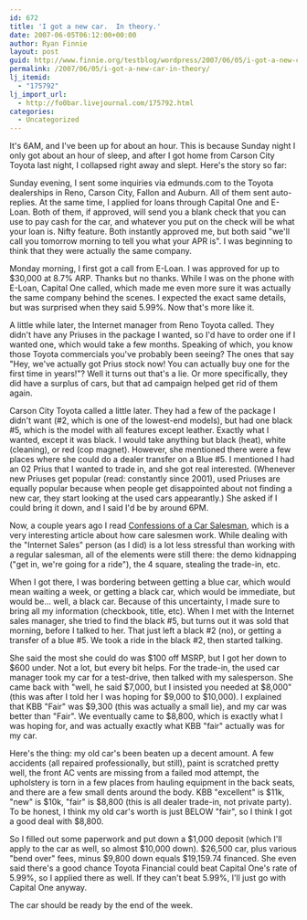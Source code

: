 ```yaml
---
id: 672
title: 'I got a new car.  In theory.'
date: 2007-06-05T06:12:00+00:00
author: Ryan Finnie
layout: post
guid: http://www.finnie.org/testblog/wordpress/2007/06/05/i-got-a-new-car-in-theory/
permalink: /2007/06/05/i-got-a-new-car-in-theory/
lj_itemid:
  - "175792"
lj_import_url:
  - http://fo0bar.livejournal.com/175792.html
categories:
  - Uncategorized
---
```

It's 6AM, and I've been up for about an hour. This is because Sunday night I only got about an hour of sleep, and after I got home from Carson City Toyota last night, I collapsed right away and slept. Here's the story so far:

Sunday evening, I sent some inquiries via edmunds.com to the Toyota dealerships in Reno, Carson City, Fallon and Auburn. All of them sent auto-replies. At the same time, I applied for loans through Capital One and E-Loan. Both of them, if approved, will send you a blank check that you can use to pay cash for the car, and whatever you put on the check will be what your loan is. Nifty feature. Both instantly approved me, but both said "we'll call you tomorrow morning to tell you what your APR is". I was beginning to think that they were actually the same company.

Monday morning, I first got a call from E-Loan. I was approved for up to $30,000 at 8.7% ARP. Thanks but no thanks. While I was on the phone with E-Loan, Capital One called, which made me even more sure it was actually the same company behind the scenes. I expected the exact same details, but was surprised when they said 5.99%. Now that's more like it.

A little while later, the Internet manager from Reno Toyota called. They didn't have any Priuses in the package I wanted, so I'd have to order one if I wanted one, which would take a few months. Speaking of which, you know those Toyota commercials you've probably been seeing? The ones that say "Hey, we've actually got Prius stock now! You can actually buy one for the first time in years!"? Well it turns out that's a lie. Or more specifically, they did have a surplus of cars, but that ad campaign helped get rid of them again.

Carson City Toyota called a little later. They had a few of the package I didn't want (#2, which is one of the lowest-end models), but had one black #5, which is the model with all features except leather. Exactly what I wanted, except it was black. I would take anything but black (heat), white (cleaning), or red (cop magnet). However, she mentioned there were a few places where she could do a dealer transfer on a Blue #5. I mentioned I had an 02 Prius that I wanted to trade in, and she got real interested. (Whenever new Priuses get popular (read: constantly since 2001), used Priuses are equally popular because when people get disappointed about not finding a new car, they start looking at the used cars appearantly.) She asked if I could bring it down, and I said I'd be by around 6PM.

Now, a couple years ago I read [Confessions of a Car Salesman](http://www.edmunds.com/advice/buying/articles/42962/article.html), which is a very interesting article about how care salesmen work. While dealing with the "Internet Sales" person (as I did) is a lot less stressful than working with a regular salesman, all of the elements were still there: the demo kidnapping ("get in, we're going for a ride"), the 4 square, stealing the trade-in, etc.

When I got there, I was bordering between getting a blue car, which would mean waiting a week, or getting a black car, which would be immediate, but would be... well, a black car. Because of this uncertainty, I made sure to bring all my information (checkbook, title, etc). When I met with the Internet sales manager, she tried to find the black #5, but turns out it was sold that morning, before I talked to her. That just left a black #2 (no), or getting a transfer of a blue #5. We took a ride in the black #2, then started talking.

She said the most she could do was $100 off MSRP, but I got her down to $600 under. Not a lot, but every bit helps. For the trade-in, the used car manager took my car for a test-drive, then talked with my salesperson. She came back with "well, he said $7,000, but I insisted you needed at $8,000" (this was after I told her I was hoping for $9,000 to $10,000). I explained that KBB "Fair" was $9,300 (this was actually a small lie), and my car was better than "Fair". We eventually came to $8,800, which is exactly what I was hoping for, and was actually exactly what KBB "fair" actually was for my car.

Here's the thing: my old car's been beaten up a decent amount. A few accidents (all repaired professionally, but still), paint is scratched pretty well, the front AC vents are missing from a failed mod attempt, the upholstery is torn in a few places from hauling equipment in the back seats, and there are a few small dents around the body. KBB "excellent" is $11k, "new" is $10k, "fair" is $8,800 (this is all dealer trade-in, not private party). To be honest, I think my old car's worth is just BELOW "fair", so I think I got a good deal with $8,800.

So I filled out some paperwork and put down a $1,000 deposit (which I'll apply to the car as well, so almost $10,000 down). $26,500 car, plus various "bend over" fees, minus $9,800 down equals $19,159.74 financed. She even said there's a good chance Toyota Financial could beat Capital One's rate of 5.99%, so I applied there as well. If they can't beat 5.99%, I'll just go with Capital One anyway.

The car should be ready by the end of the week.